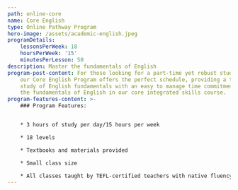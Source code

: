 ```yaml
---
path: online-core
name: Core English
type: Online Pathway Program
hero-image: /assets/academic-english.jpeg
programDetails:
    lessonsPerWeek: 18
    hoursPerWeek: '15'
    minutesPerLesson: 50
description: Master the fundamentals of English
program-post-content: For those looking for a part-time yet robust study option,
    our Core English Program offers the perfect schedule, providing a thorough
    study of English fundamentals with an easy to manage time commitment.  Learn
    the fundamentals of English in our core integrated skills course.
program-features-content: >-
    ### Program Features:


    * 3 hours of study per day/15 hours per week

    * 18 levels

    * Textbooks and materials provided

    * Small class size

    * All classes taught by TEFL-certified teachers with native fluency in American English
---
```


